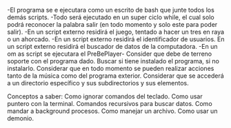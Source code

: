 -El programa se e ejecutara como un escrito de bash que junte todos los demás scripts.
-Todo será ejecutado en un super ciclo while, el cual solo podrá reconocer la palabra salir (en todo momento y solo este para poder salir).
-En un script externo residirá el juego, tentado a hacer un tres en raya o un ahorcado.
-En un script externo residirá el identificador de usuarios.
En un script externo residirá el buscador de datos de la computadora.
-En un om as script se ejecutara el PreBePlayer-
 Consider que debe de terreno soporte con el programa dado.
    Buscar si tiene instalado el programa, si no instalarlo.
 Considerar que en todo momento se pueden realizar acciones tanto de la música como del programa exterior.
 Considerar que se accederá a un directorio específico y sus subdirectorios y sus elementos.

Conceptos a saber:
Como ignorar comandos del teclado.
Como usar puntero con la terminal.
Comandos recursivos para buscar datos.
Como mandar a background procesos.
Como manejar un archivo.
Como usar un demonio.